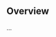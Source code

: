<!-- Note: Please must use one of our issue templates to file an issue! 🛑 -->
<!-- 👉 https://github.com/JoshuaKGoldberg/disposable-discord-client/issues/new/choose 👈 -->
<!-- **Issues that should have been filed with a template will be closed without action, and we will ask you to use a template.** -->

<!-- This blank issue template is only for issues that don't fit any of the templates. -->

## Overview

...
